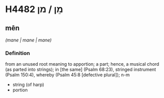 # H4482 מֵן / מן

## mên

_(mane | mane | mane)_

### Definition

from an unused root meaning to apportion; a part; hence, a musical chord (as parted into strings); in [the same] (Psalm 68:23), stringed instrument (Psalm 150:4), whereby (Psalm 45:8 [defective plural]); n-m

- string (of harp)
- portion
